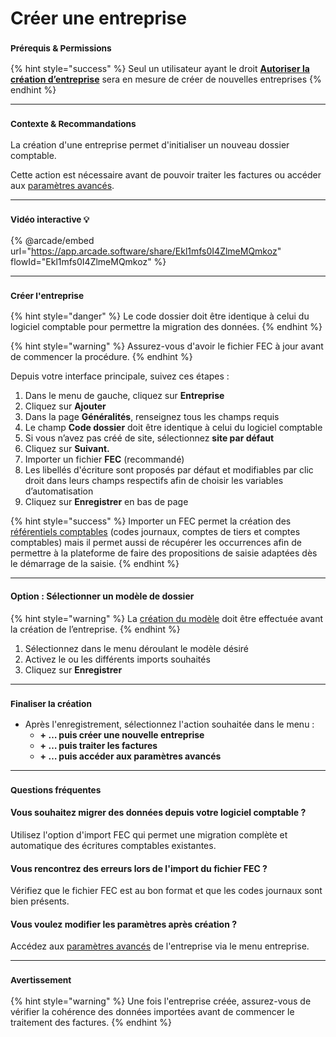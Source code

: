 # Créer une entreprise

### <sup>**Prérequis & Permissions**</sup>

{% hint style="success" %}
Seul un utilisateur ayant le droit [**Autoriser la création d’entreprise**](../administration/detail-des-droits.md) sera en mesure de créer de nouvelles entreprises
{% endhint %}

***

### <sup>**Contexte & Recommandations**</sup>

La création d'une entreprise permet d'initialiser un nouveau dossier comptable.

Cette action est nécessaire avant de pouvoir traiter les factures ou accéder aux [paramètres avancés](parametrages-generaux.md).

***

### <sup>Vidéo interactive 💡</sup>

{% @arcade/embed url="https://app.arcade.software/share/Ekl1mfs0I4ZlmeMQmkoz" flowId="Ekl1mfs0I4ZlmeMQmkoz" %}

***

### <sup>**Créer l'entreprise**</sup>

{% hint style="danger" %}
Le code dossier doit être identique à celui du logiciel comptable pour permettre la migration des données.
{% endhint %}

{% hint style="warning" %}
Assurez-vous d'avoir le fichier FEC à jour avant de commencer la procédure.
{% endhint %}

Depuis votre interface principale, suivez ces étapes :

1. Dans le menu de gauche, cliquez sur **Entreprise**
2. Cliquez sur **Ajouter**
3. Dans la page **Généralités**, renseignez tous les champs requis
4. Le champ **Code dossier** doit être identique à celui du logiciel comptable
5. Si vous n’avez pas créé de site, sélectionnez **site par défaut**
6. Cliquez sur **Suivant.**
7. Importer un fichier **FEC** (recommandé)
8. Les libellés d'écriture sont proposés par défaut et modifiables par clic droit dans leurs champs respectifs afin de choisir les variables d’automatisation
9. Cliquez sur **Enregistrer** en bas de page

{% hint style="success" %}
Importer un FEC permet la création des [référentiels comptables](referentiels-comptables.md) (codes journaux, comptes de tiers et comptes comptables) mais il permet aussi de récupérer les occurrences afin de permettre à la plateforme de faire des propositions de saisie adaptées dès le démarrage de la saisie.
{% endhint %}

***

#### **Option : Sélectionner un modèle de dossier**

{% hint style="warning" %}
La [création du modèle](../administration/modeles-dentreprises.md) doit être effectuée avant la création de l’entreprise.
{% endhint %}

1. Sélectionnez dans le menu déroulant le modèle désiré
2. Activez le ou les différents imports souhaités
3. Cliquez sur **Enregistrer**

***

### <sup>**Finaliser la création**</sup>

* Après l'enregistrement, sélectionnez l'action souhaitée dans le menu :
  * **+ … puis créer une nouvelle entreprise**
  * **+ … puis traiter les factures**
  * **+ … puis accéder aux paramètres avancés**

***

### <sup>**Questions fréquentes**</sup>

#### **Vous souhaitez migrer des données depuis votre logiciel comptable ?**

Utilisez l'option d'import FEC qui permet une migration complète et automatique des écritures comptables existantes.

#### **Vous rencontrez des erreurs lors de l'import du fichier FEC ?**

Vérifiez que le fichier FEC est au bon format et que les codes journaux sont bien présents.

#### **Vous voulez modifier les paramètres après création ?**

Accédez aux [paramètres avancés](parametrages-generaux.md) de l'entreprise via le menu entreprise.

***

### <sup>**Avertissement**</sup>

{% hint style="warning" %}
Une fois l'entreprise créée, assurez-vous de vérifier la cohérence des données importées avant de commencer le traitement des factures.
{% endhint %}
